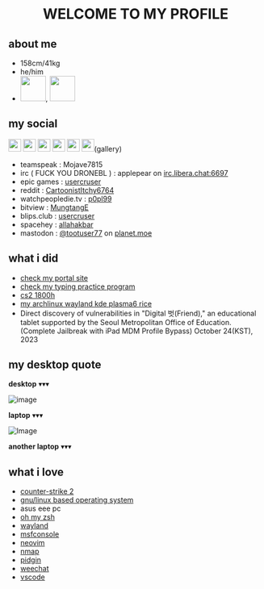<h1 align="center">WELCOME TO MY PROFILE</h1>

  ## about me
  - 158cm/41kg
  - he/him
  - <img src="https://images.icon-icons.com/2699/PNG/512/python_logo_icon_168886.png" width="50" height="50" />, <img src="https://www.omar-ibrahim.com/images/raster/programming-language/clang.png" width="50" height="50" />

  ## my social
  <a href="steamcommunity.com/id/p0pl99"><img src="https://github.com/user-attachments/assets/a9e4a9d4-6946-4966-af4a-824e9ce83384" width="25" height="25" /></a> <a href="https://store.epicgames.com/ko/u/0f6e62242aab4d6ea05a70c93211defa"><img src="https://github.com/user-attachments/assets/18c545bc-1abb-43c6-a93c-fc2bba1a8ea4" width="25" height="25" /></a> <a href="https://discord.com/users/684801166034731045"><img src="https://github.com/user-attachments/assets/a528f8d6-9dfb-42cf-8e5d-4ce06b1b94ba" width="25" height="25" /></a> <a href="https://telegram.me/@seoul_sexking"><img src="https://github.com/user-attachments/assets/ab94d07c-ff61-4fef-9695-f7823e0e05c0" width="25" height="25" /></a> <a href="https://gallog.dcinside.com/public0006"><img src="https://github.com/user-attachments/assets/2bf714fc-aa34-4afe-bc5a-e4439da15946" width="25" height="25" /></a> <a href="gall.dcinside.com/softwaredev"><img src="https://github.com/user-attachments/assets/2bf714fc-aa34-4afe-bc5a-e4439da15946" width="25" height="25" /></a>(gallery)
  
  - teamspeak : Mojave7815
  - irc ( FUCK YOU DRONEBL ) :  applepear on [irc.libera.chat:6697](https://web.libera.chat/gamja)
  - epic games : [usercruser](https://store.epicgames.com/ko/u/0f6e62242aab4d6ea05a70c93211defa)
  - reddit : [CartoonistItchy6764](https://www.reddit.com/user/CartoonistItchy6764/)
  - watchpeopledie.tv : [p0pl99](https://watchpeopledie.tv/@p0pl99)
  - bitview : [MungtangE](https://www.bitview.net/user/MungtangE)
  - blips.club : [usercruser](https://blips.club/usercruser)
  - spacehey : [allahakbar](https://spacehey.com/profile?id=2584121)
  - mastodon : <a rel="me" href="https://planet.moe/@tootuser77">@tootuser77</a> on [planet.moe](https://planet.moe)
     <meta name="fediverse:creator" content="@tootuser77@planet.moe">
  
  
  ## what i did
  - [check my portal site](https://ishowfeed.neocities.org/)
  - [check my typing practice program](https://github.com/usercruser/pytaja)
  - [cs2 1800h](https://steamcommunity.com/id/p0pl99)
  - [my archlinux wayland kde plasma6 rice](https://gall.dcinside.com/m/github/77657)
  - Direct discovery of vulnerabilities in "Digital 벗(Friend)," an educational tablet supported by the Seoul Metropolitan Office of Education. (Complete Jailbreak with iPad MDM Profile Bypass) October 24(KST), 2023
  
  ## my desktop quote
  **desktop** ▾▾▾
  
  ![image](https://github.com/user-attachments/assets/1871b2df-f8a6-4942-92d8-782c96a067a1)
  
  **laptop** ▾▾▾
  
  ![Image](https://github.com/user-attachments/assets/6f90b638-7c9e-4a8f-8c49-d47802e2120a)
  
  **another laptop** ▾▾▾
  
  ## what i love
  - [counter-strike 2](https://store.steampowered.com/app/730/CounterStrike_2/)
  - [gnu/linux based operating system](https://namu.wiki/w/틀:Linux)
  - asus eee pc
  - [oh my zsh](https://github.com/ohmyzsh/ohmyzsh)
  - [wayland](https://wayland.freedesktop.org)
  - [msfconsole](https://docs.rapid7.com/metasploit/msf-overview/)
  - [neovim](https://neovim.io)
  - [nmap](https://nmap.org)
  - [pidgin](https://www.pidgin.im)
  - [weechat](https://weechat.org)
  - [vscode](https://vscode.dev)
